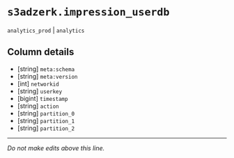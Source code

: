 # `s3adzerk.impression_userdb`
`analytics_prod` | `analytics`

## Column details
* [string]    `meta:schema`
* [string]    `meta:version`
* [int]       `networkid`
* [string]    `userkey`
* [bigint]    `timestamp`
* [string]    `action`
* [string]    `partition_0`
* [string]    `partition_1`
* [string]    `partition_2`

-------------------------------------------------------------------------------
*Do not make edits above this line.*
